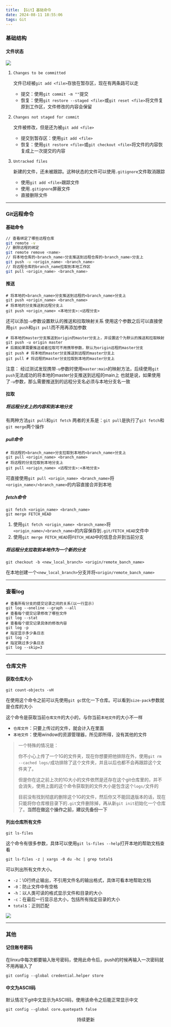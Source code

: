 ```yaml
---
title: 【Git】基础命令
date: 2024-08-11 18:55:06
tags: Git
---
```


<link rel="stylesheet" href="/../css/center.css">
<link rel="stylesheet" href="/../css/images.css">

### 基础结构

#### 文件状态

<img class="base" src="/../images/git/基础结构.png"></img>

1. `Changes to be committed`

   文件已经被`git add <file>`存放在暂存区，现在有两条路可以走

   - 提交：使用`git commit -m ""`提交
   - 恢复：使用`git restore --staged <file>`或`git reset <file>`将文件复原到工作区，文件修改的内容会保留
   
2. `Changes not staged for commit`

   文件被修改，但是还为被`git add <file>`

   - 提交到暂存区：使用`git add <file>`
   - 恢复：使用`git restore <file>`或`git checkout <file>`将文件的内容恢复成上一次提交的内容

3. `Untracked files`

   新建的文件，还未被跟踪。这种状态的文件可以使用`.gitignore`文件取消跟踪
   
   - 使用`git add <file>`跟踪文件
   - 使用`.gitignore`屏蔽文件
   - 直接删除文件




---

### Git远程命令

#### 基础命令

```bash
// 查看绑定了哪些远程仓库
git remote -v
// 删除远程的绑定
git remote remove <name>
// 将本地仓库的<branch_name>分支推送到远程仓库的<branch_name>分支上
git push -u <origin_name> <branch_name>
// 将远程仓库的branch_name拉取到本地工作区
git pull <origin_name> <branch_name>
```

#### 推送

```shell
# 将本地的<branch_name>分支推送到远程的<branch_name>分支上
git push <origin_name> <branch_name>
# 将本地的分支推送到远程分支上
git push <origin_name> <本地分支>:<远程分支>
```

还可以添加`-u`参数设置默认的推送和拉取映射关系
使用这个参数之后可以直接使用`git push`和`git pull`而不用再添加参数

```shell
# 将本地的master分支推送到origin的master分支上，并设置这个为默认的推送和拉取映射
git push -u origin master
# 后面如果需要推送或者拉取可不用携带参数，默认为origin远程的master分支
git push # 将本地的master分支推送到远程的master分支上
git pull # 将远程的master分支拉取到本地的master分支上
```

注意：
经过测试发现携带`-u`参数时使用`master:main`的映射方法，后续使用`git push`无法成功的将本地的master分支推送到远程的main上
也就是说，如果使用了`-u`参数，那么需要推送到的远程分支名必须与本地分支名一致

#### 拉取

##### 将远程分支上的内容和到本地分支

有两种方法`git pull`和`git fetch`
两者的关系是：`git pull`是执行了`git fetch`和`git merge`两个操作

##### pull命令

```shell
# 将远程的<branch_name>分支拉取到本地的<branch_name>分支上
git pull <origin_name> <branch_name>
# 将远程的分支拉取到本地分支上
git pull <origin_name> <远程分支>:<本地分支>
```

可直接使用`git pull <origin_name> <branch_name>`将`<origin_name>/<branch_name>`的内容直接合并到本地

##### fetch命令

```shell
git fetch <origin_name> <branch_name>
git merge FETCH_HEAD
```

1. 使用`git fetch <origin_name> <branch_name>`将`<origin_name>/<branch_name>`的内容保存到`.git/FETCH_HEAD`文件中
2. 使用`git merge FETCH_HEAD`将`FETCH_HEAD`中的信息合并到当前分支

##### 将远程分支拉取到本地作为一个新的分支

`git checkout -b <new_local_branch> <origin/remote_banch_name>`

在本地创建一个`<new_local_branch>`分支并将`<origin/remote_banch_name>`



---

### 查看log

```shell
# 查看所有分支的提交记录之间的关系(以一行显示)
git log --oneline --graph --all
# 查看每个提交记录修改了哪些文件
git log --stat
# 查看每个提交记录具体的修改内容
git log -p
# 指定显示多少条日志
git log -2
# 指定跳过多少条日志
git log --skip=3
```



---

### 仓库文件

#### 获取仓库大小

```shell
git count-objects -vH
```

在使用这个命令之前可以先使用`git gc`优化一下仓库。可以看到`size-pack`参数就是仓库的大小

这个命令是获取当前`仓库文件`的大小的，与你当前`本地文件`的大小不一样

- `仓库文件`：只要上传过的文件，就会计入在里面
- `本地文件`：使用window的资源管理器，所见即所得，没有其他的文件

>  一个特殊的情况是：
>
>  你不小心上传了一个1G的文件夹，现在你想要把他排除在外，使用`git rm --cached logs/`成功排除了这个文件夹，并且以后也都不会再跟踪这个文件夹了。
>
>  但是你在这之前上次的1G大小的文件依然是还存在这个git仓库里的，并不会消失，使用上面的这个命令获取到的文件大小是包含这个`logs/`文件的
>
>  目前没有找到彻底的删除这个1G的文件，然后你又不能回退版本的话，现在只能将你仓库根目录下的`.git`文件删除掉，再从新`git init`初始化一个仓库了。**当然在做这个操作之前，建议先备份一下**



#### 列出仓库所有文件

```shell
git ls-files
```

这个命令有很多参数，具体可以使用`git ls-files --help`打开本地的帮助文档查看

```shell
git ls-files -z | xargs -0 du -hc | grep total$
```

可以列出所有文件大小。

- `-z`：\0行终止输出，不引用文件名的输出格式，具体可看本地帮助文档
- `-0`：防止文件中有空格
- `-h`：以人类可读的格式显示文件和目录的大小
- `-c`：在最后一行显示总大小，包括所有指定目录的大小
- `total$`：正则匹配

<img class="base" src="/../images/git/git命令/列出仓库所有文件.png"></img>



---

### 其他

#### 记住账号密码

在linxu中每次都要输入账号密码，使用此命令后，push的时候再输入一次密码就不用再输入了

```shell
git config --global credential.helper store
```

#### 中文为ASCII码

默认情况下git中文显示为ASCII码，使用该命令之后能正常显示中文

```shell
git config --global core.quotepath false
```







<center class="moderate">持续更新</center>